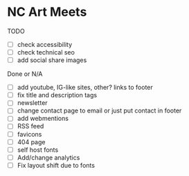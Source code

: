 # NC Art Meets

TODO

- [ ] check accessibility
- [ ] check technical seo
- [ ] add social share images

Done or N/A

- [ ] add youtube, IG-like sites, other? links to footer
- [ ] fix title and description tags
- [ ] newsletter
- [ ] change contact page to email or just put contact in footer
- [ ] add webmentions
- [ ] RSS feed
- [ ] favicons
- [ ] 404 page
- [ ] self host fonts
- [ ] Add/change analytics
- [ ] Fix layout shift due to fonts
